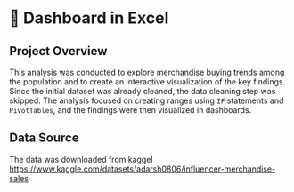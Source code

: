 # 👚 Dashboard in Excel
## Project Overview
This analysis was conducted to explore merchandise buying trends among the population and to create an interactive visualization of the key findings. Since the initial dataset was already cleaned, the data cleaning step was skipped. The analysis focused on creating ranges using <code>IF</code> statements and <code>PivotTables</code>, and the findings were then visualized in dashboards.

## Data Source
The data was downloaded from kaggel
https://www.kaggle.com/datasets/adarsh0806/influencer-merchandise-sales 

##
##

